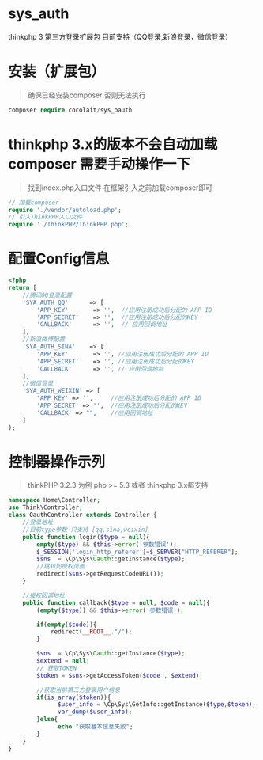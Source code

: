 # sys_auth
thinkphp 3 第三方登录扩展包  目前支持（QQ登录,新浪登录，微信登录）


# 安装（扩展包）
> 确保已经安装composer 否则无法执行
```php
composer require cocolait/sys_oauth
```

# thinkphp 3.x的版本不会自动加载composer 需要手动操作一下
> 找到index.php入口文件
> 在框架引入之前加载composer即可
```php
// 加载composer
require './vendor/autoload.php';
// 引入ThinkPHP入口文件
require './ThinkPHP/ThinkPHP.php';
```

# 配置Config信息
```php
<?php
return [
    //腾讯QQ登录配置
    'SYA_AUTH_QQ'      => [
        'APP_KEY'       => '',  //应用注册成功后分配的 APP ID
        'APP_SECRET'    => '',  //应用注册成功后分配的KEY
        'CALLBACK'      => '',  // 应用回调地址
    ],
    //新浪微博配置
    'SYA_AUTH_SINA'    => [
        'APP_KEY'       => '', //应用注册成功后分配的 APP ID
        'APP_SECRET'    => '', //应用注册成功后分配的KEY
        'CALLBACK'      => '', // 应用回调地址
    ],
    //微信登录
    'SYA_AUTH_WEIXIN' => [
        'APP_KEY' => '',     //应用注册成功后分配的 APP ID
        'APP_SECRET' => '',  //应用注册成功后分配的KEY
        'CALLBACK' => "",    //应用回调地址
    ]
);
```

# 控制器操作示列
>thinkPHP 3.2.3 为例 php >= 5.3 或者 thinkphp 3.x都支持
```php
namespace Home\Controller;
use Think\Controller;
class OauthController extends Controller {
	//登录地址
	//目前type参数 只支持 [qq,sina,weixin]
	public function login($type = null){
		empty($type) && $this->error('参数错误');
		$_SESSION['login_http_referer']=$_SERVER["HTTP_REFERER"];
		$sns  = \Cp\Sys\Oauth::getInstance($type);
		//跳转到授权页面
		redirect($sns->getRequestCodeURL());
	}

	//授权回调地址
	public function callback($type = null, $code = null){
		(empty($type)) && $this->error('参数错误');

		if(empty($code)){
			redirect(__ROOT__."/");
		}

		$sns  = \Cp\Sys\Oauth::getInstance($type);
		$extend = null;
        // 获取TOKEN
		$token = $sns->getAccessToken($code , $extend);

		//获取当前第三方登录用户信息
		if(is_array($token)){
			  $user_info = \Cp\Sys\GetInfo::getInstance($type,$token);
			  var_dump($user_info);
		}else{
              echo "获取基本信息失败";
		}
	}
}
```
